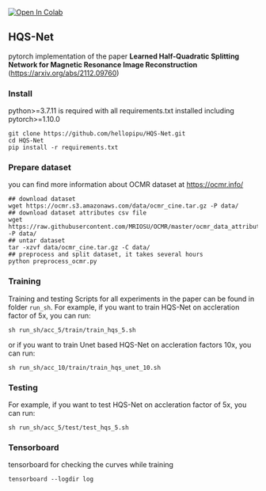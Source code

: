 [![Open In Colab](https://colab.research.google.com/assets/colab-badge.svg)](https://colab.research.google.com/gist/hellopipu/9c5683aa969920c03b5b2690e9880311/demo_hqsnet_single_coil_cardiac_mr_reconstruction.ipynb)
## HQS-Net
pytorch implementation of the paper **Learned Half-Quadratic Splitting Network for Magnetic Resonance Image Reconstruction** (https://arxiv.org/abs/2112.09760)

### Install
python>=3.7.11 is required with all requirements.txt installed including pytorch>=1.10.0
```shell
git clone https://github.com/hellopipu/HQS-Net.git
cd HQS-Net
pip install -r requirements.txt
```

### Prepare dataset
you can find more information about OCMR dataset at https://ocmr.info/
```shell
## download dataset
wget https://ocmr.s3.amazonaws.com/data/ocmr_cine.tar.gz -P data/
## download dataset attributes csv file
wget https://raw.githubusercontent.com/MRIOSU/OCMR/master/ocmr_data_attributes.csv -P data/
## untar dataset 
tar -xzvf data/ocmr_cine.tar.gz -C data/
## preprocess and split dataset, it takes several hours
python preprocess_ocmr.py
```

### Training
Training and testing Scripts for all experiments in the paper can be found in folder `run_sh`. For example, if you want to train HQS-Net on accleration factor of 5x, you can run:
```shell
sh run_sh/acc_5/train/train_hqs_5.sh
```
or if you want to train Unet based HQS-Net on accleration factors 10x, you can run:
```shell
sh run_sh/acc_10/train/train_hqs_unet_10.sh
```
### Testing
For example, if you want to test HQS-Net on accleration factor of 5x, you can run:
```shell
sh run_sh/acc_5/test/test_hqs_5.sh
```

### Tensorboard
tensorboard for checking the curves while training
```shell
tensorboard --logdir log
```